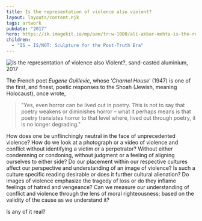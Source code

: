```yaml
---
title: Is the representation of violence also violent?
layout: layouts/content.njk
tags: artwork
pubdate: "2017"
hero: https://ik.imagekit.io/mp/aam/tr:w-1000/ali-akbar-mehta-is-the-representation-of-violence-also-violent-sandcasted-aluminium-2017.jpg
children:
  - "IS ~ IS/NOT: Sculpture for the Post-Truth Era"
---
```

![Is the representation of violence also Violent?, sand-casted aluminium, 2017](https://ik.imagekit.io/mp/aam/tr:w-1000/ali-akbar-mehta-is-the-representation-of-violence-also-violent-sandcasted-aluminium-2017.jpg)

The French poet *Eugene Guillevic*, whose ‘*Charnel House*’ (1947) is one of the first, and finest, poetic responses to the Shoah (Jewish, meaning Holocaust), once wrote, 

> "Yes, even horror can be lived out in poetry. This is not to say that poetry weakens or diminishes horror – what it perhaps means is that poetry translates horror to that level where, lived out through poetry, it is no longer degrading." 

How does one be unflinchingly neutral in the face of unprecedented violence? How do we look at a photograph or a video of violence and conflict without identifying a victim or a perpetrator? Without either condemning or condoning, without judgment or a feeling of aligning ourselves to either side? Do our placement within our respective cultures affect our perspective and understanding of an image of violence? Is such a culture specific reading desirable or does it further cultural alienation? Do images of violence emphasize the tragedy of loss or do they inflame feelings of hatred and vengeance? Can we measure our understanding of conflict and violence through the lens of moral righteousness; based on the validity of the cause as we understand it? 

Is any of it real?